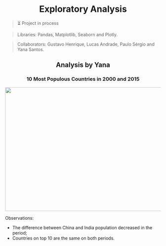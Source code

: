 <h1 align="center">Exploratory Analysis</h1>

> ⏳ Project in process

> Libraries: Pandas, Matplotlib, Seaborn and Plotly.

> Collaborators: Gustavo Henrique, Lucas Andrade, Paulo Sérgio and Yana Santos.

<h2 align="center">Analysis by Yana</h2>

<h3 align="center">10 Most Populous Countries in 2000 and 2015</h3>

<p align="center">
  <img width="1000" height="400" src="https://user-images.githubusercontent.com/59098432/205807181-9e03ac91-fd98-4dfb-bb60-ddd8c2e03dd4.png">
</p>

Observations: 

- The difference between China and India population decreased in the period;
- Countries on top 10 are the same on both periods.

